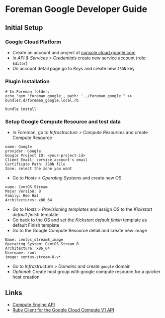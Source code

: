 # Foreman Google Developer Guide

## Initial Setup
### Google Cloud Platform
* Create an account and project at [console.cloud.google.com](https://console.cloud.google.com)
* In _API & Services > Credentials_ create new service account (role: `Editor`) 
* On account detail page go to _Keys_ and create new `JSON` key 

### Plugin Installation
```shell
# In Foreman folder:
echo "gem 'foreman_google', path: '../foreman_google'" >> bundler.d/foreman_google.local.rb

bundle install
```

### Setup Google Compute Resource and test data
* In Foreman, go to _Infrastructure > Compute Resources_ and create Compute Resource
```
name: Google
provider: Google
Google Project ID: <your-project-id>
Client Email: service account's email
Certificate Path: JSON file
Zone: select the zone you want
```
* Go to _Hosts > Operating Systems_ and create new OS
```
name: CentOS_Stream
Major Version: 8
Family: Red Hat
Architectures: x86_64
```
* Go to _Hosts > Provisioning templates_ and assign OS to the _Kickstart default finish_ template
* Go back to the OS and set the _Kickstart default finish_ template as default Finish template
* Go to the Google Compute Resource detail and create new image
```
Name: centos_stream8_image
Operating System: CentOS_Stream 8
Architecture: x86_64
Username: root
image: centos-stream-8-v*
```
* Go to _Infrastructure > Domains_ and create `google` domain
* _Optional:_ Create host group with google compute resource for a quicker host creation

## Links
* [Compute Engine API](https://cloud.google.com/compute/docs/reference/rest/v1/)
* [Ruby Client for the Google Cloud Compute V1 API](https://github.com/googleapis/google-cloud-ruby/tree/main/google-cloud-compute-v1)

